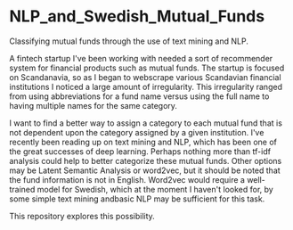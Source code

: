 # NLP_and_Swedish_Mutual_Funds
Classifying mutual funds through the use of text mining and NLP.

A fintech startup I've been working with needed a sort of recommender system for financial products such as mutual funds. The startup is focused on Scandanavia, so as I began to webscrape various Scandavian financial institutions I noticed a large amount of irregularity. This irregularity ranged from using abbreviations for a fund name versus using the full name to having multiple names for the same category. 

I want to find a better way to assign a category to each mutual fund that is not dependent upon the category assigned by a given institution. I've recently been reading up on text mining and NLP, which has been one of the great successes of deep learning. Perhaps nothing more than tf-idf analysis could help to better categorize these mutual funds. Other options may be Latent Semantic Analysis or word2vec, but it should be noted that the fund information is not in English. Word2vec would require a well-trained model for Swedish, which at the moment I haven't looked for, by some simple text mining andbasic NLP may be sufficient for this task.

This repository explores this possibility.
